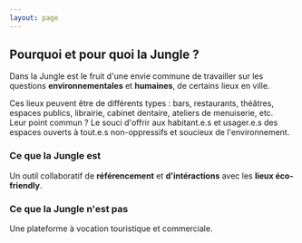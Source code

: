 ```yaml
---
layout: page
---
```


## Pourquoi et pour quoi la Jungle ?

Dans la Jungle est le fruit d'une envie commune de travailler sur les questions **environnementales** et **humaines**, de certains lieux en ville.

Ces lieux peuvent être de différents types : bars, restaurants, théâtres, espaces publics, librairie, cabinet dentaire, ateliers de menuiserie, etc.  
Leur point commun ? Le souci d'offrir aux habitant.e.s et usager.e.s des espaces ouverts à tout.e.s non-oppressifs et soucieux de l'environnement.

### Ce que la Jungle est

Un outil collaboratif de **référencement** et **d'intéractions** avec les **lieux éco-friendly**.

### Ce que la Jungle n'est pas

Une plateforme à vocation touristique et commerciale.
